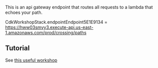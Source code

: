 
This is an api gateway endpoint that routes all requests to a lambda that echoes your path.

CdkWorkshopStack.endpointEndpoint5E1E9134 = https://hww03smvy3.execute-api.us-east-1.amazonaws.com/prod/crossing/paths


## Tutorial  
See [this useful workshop](https://cdkworkshop.com/20-typescript.html) 